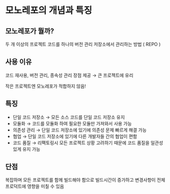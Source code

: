 # 모노레포의 개념과 특징

## 모노레포가 뭘까?

두 개 이상의 프로젝트 코드를 하나의 버전 관리 저장소에서 관리하는 방법 ( REPO )

## 사용 이유

코드 재사용, 버전 관리, 종속성 관리 장점 제공 → 큰 프로젝트에 유리

작은 프로젝트엔 모노레포가 적합하지 않음!

## 특징

- 단일 코드 저장소 → 모든 소스 코드를 단일 코드 저장소 유지
- 모듈화 → 코드를 모듈화 하여 필요한 모듈만 가져와서 사용 가능
- 의존성 관리 → 단일 코드 저장소에 있기에 의존성 문제 빠르게 해결 가능
- 협업 → 단일 코드 저장소에 있기에 다른 개발자들 간의 협업이 편함
- 코드 품질 → 리팩토링시 모든 프로젝트 상황 고려하기 때문에 코드 품질을 일관성 있게 유지 가능

## 단점

복잡하며 모든 프로젝트를 함께 빌드해야 함으로 빌드시간이 증가하고 변경사항이 전체 프로덕트에 영향을 미칠 수 있음
